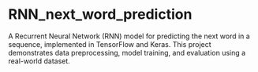# RNN_next_word_prediction
A Recurrent Neural Network (RNN) model for predicting the next word in a sequence, implemented in TensorFlow and Keras. This project demonstrates data preprocessing, model training, and evaluation using a real-world dataset.

